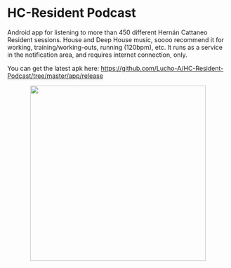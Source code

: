 # HC-Resident Podcast

Android app for listening to more than 450 different Hernán Cattaneo Resident sessions. House and Deep House music, soooo recommend it for working, training/working-outs, running (120bpm), etc. It runs as a service in the notification area, and requires internet connection, only. 

You can get the latest apk here: https://github.com/Lucho-A/HC-Resident-Podcast/tree/master/app/release

<p align="center">
  <img src="https://user-images.githubusercontent.com/40904281/191395409-bb94c396-e1e1-4c70-95d0-a7b509cdb8da.png" width="400"/>
</p>
